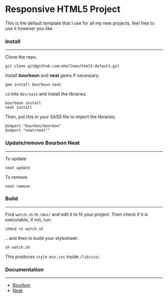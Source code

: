 Responsive HTML5 Project
========================
This is the default template that I use for all my new projects, feel free to use it however you like.

### Install
- - - - - - - -
Clone the repo.

	git clone git@github.com:ehellman/html5-default.git
Install **bourboun** and **neat** gems if necessary.

	gem install bourboun neat
		
`cd` into `dev/sass` and install the libraries.

	bourboun install
	neat install
	
Then, put this in your SASS file to import the libraries.

	@import "bourbon/bourbon"
	@import "neat/neat""
	

### Update/remove Bourbon Neat
- - - - - - - - - - - - - - - - - - - - - -
To update.

	neat update
	
To remove.

	neat remove
	
### Build
- - - - - - -
Find `watch.sh` in `/dev/` and edit it to fit your project. Then check if it is executable, if not, run:

	chmod +x watch.sh

.. and then to build your stylesheet:

	sh watch.sh
	
This produces `style.min.css` inside `/lib/css/`
	
### Documentation
- - - - - - - - - - - - 
* [Bourbon](http://http://bourbon.io/)
* [Neat](https://github.com/thoughtbot/neat)